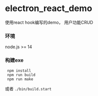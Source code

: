 # electron_react_demo

使用react hook编写的demo， 用户功能CRUD 

### 环境
node.js >= 14

### 构建exe
```
 npm install
 npm run build
 npm run make
```

或者 
```./bin/build.start```
